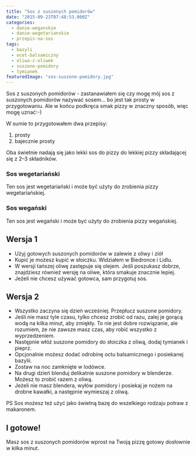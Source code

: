 ```yaml
---
title: "Sos z suszonych pomidorów"
date: "2015-09-23T07:48:53.000Z"
categories: 
  - danie-weganskie
  - danie-wegetarianskie
  - przepis-na-sos
tags: 
  - bazyli
  - ocet-balsamiczny
  - oliwa-z-oliwek
  - suszone-pomidory
  - tymianek
featuredImage: "sos-suszone-pomidory.jpg"
---
```


Sos z suszonych pomidorów - zastanawiałem się czy mogę mój sos z suszonych pomidorów nazywać sosem… bo jest tak prosty w przygotowaniu. Ale w końcu podkręca smak pizzy w znaczny sposób, więc mogę uznać:-)

W sumie to przygotowałem dwa przepisy:

1. prosty
2. bajecznie prosty

Oba świetnie nadają się jako lekki sos do pizzy do lekkiej pizzy składającej się z 2–3 składników.

### Sos wegetariański

Ten sos jest wegetariański i może być użyty do zrobienia pizzy wegetariańskiej.

### Sos wegański

Ten sos jest wegański i może być użyty do zrobienia pizzy wegańskiej.

## Wersja 1

- Użyj gotowych suszonych pomidorów w zalewie z oliwy i ziół
- Kupić je możesz kupić w słoiczku. Widziałem w Biedronce i Lidlu.
- W wersji tańszej oliwę zastępuje się olejem. Jeśli poszukasz dobrze, znajdziesz również wersję na oliwe, która smakuje znacznie lepiej.
- Jeżeli nie chcesz używać gotowca, sam przygotuj sos.

## Wersja 2

- Wszystko zaczyna się dzień wcześniej. Przepłucz suszone pomidory.
- Jeśli nie masz tyle czasu, tylko chcesz zrobić od razu, zalej je gorącą wodą na kilka minut, aby zmiękły. To nie jest dobre rozwiązanie, ale rozumiem, że nie zawsze masz czas, aby robić wszystko z wyprzedzeniem.
- Następnie włóż suszone pomidory do słoiczka z oliwą, dodaj tymianek i pieprz.
- Opcjonalnie możesz dodać odrobinę octu balsamicznego i posiekanej bazylii.
- Zostaw na noc zamknięte w lodówce.
- Na drugi dzień blenduj delikatnie suszone pomidory w blenderze. Możesz to zrobić razem z oliwą.
- Jeżeli nie masz blendera, wyłów pomidory i posiekaj je nożem na drobne kawałki, a następnie wymieszaj z oliwą.

PS Sos możesz też użyć jako świetną bazę do wszelkiego rodzaju potraw z makaronem.

## I gotowe!

Masz sos z suszonych pomidorów wprost na Twoją pizzę gotowy dosłownie w kilka minut.
